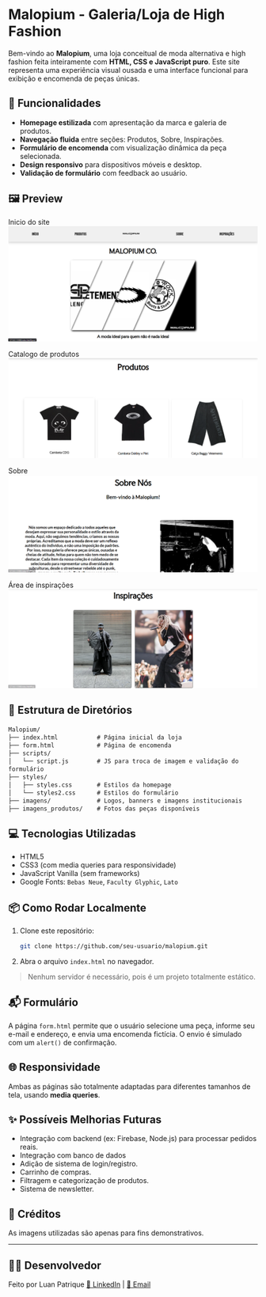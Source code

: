 
# Malopium - Galeria/Loja de High Fashion

Bem-vindo ao **Malopium**, uma loja conceitual de moda alternativa e high fashion feita inteiramente com **HTML, CSS e JavaScript puro**. Este site representa uma experiência visual ousada e uma interface funcional para exibição e encomenda de peças únicas.

## 🧩 Funcionalidades

- **Homepage estilizada** com apresentação da marca e galeria de produtos.
- **Navegação fluida** entre seções: Produtos, Sobre, Inspirações.
- **Formulário de encomenda** com visualização dinâmica da peça selecionada.
- **Design responsivo** para dispositivos móveis e desktop.
- **Validação de formulário** com feedback ao usuário.

## 🖼️ Preview

Inicio do site
![HomePage](imagens/apresentacaoHome.png)

Catalogo de produtos
![Produtos](imagens/apresentacaoProdutos.png)

Sobre
![Sobre](imagens/apresentacaoSobre.png)

Área de inspirações
![Inspirações](imagens/apresentacaoInspo.png)

## 📂 Estrutura de Diretórios

```
Malopium/
├── index.html           # Página inicial da loja
├── form.html            # Página de encomenda
├── scripts/
│   └── script.js        # JS para troca de imagem e validação do formulário
├── styles/
│   ├── styles.css       # Estilos da homepage
│   └── styles2.css      # Estilos do formulário
├── imagens/             # Logos, banners e imagens institucionais
├── imagens_produtos/    # Fotos das peças disponíveis
```

## 💻 Tecnologias Utilizadas

- HTML5
- CSS3 (com media queries para responsividade)
- JavaScript Vanilla (sem frameworks)
- Google Fonts: `Bebas Neue`, `Faculty Glyphic`, `Lato`

## 📦 Como Rodar Localmente

1. Clone este repositório:
   ```bash
   git clone https://github.com/seu-usuario/malopium.git
   ```
2. Abra o arquivo `index.html` no navegador.

> Nenhum servidor é necessário, pois é um projeto totalmente estático.

## 📬 Formulário

A página `form.html` permite que o usuário selecione uma peça, informe seu e-mail e endereço, e envia uma encomenda fictícia. O envio é simulado com um `alert()` de confirmação.

## 🌐 Responsividade

Ambas as páginas são totalmente adaptadas para diferentes tamanhos de tela, usando **media queries**.

## ✨ Possíveis Melhorias Futuras

- Integração com backend (ex: Firebase, Node.js) para processar pedidos reais.
- Integração com banco de dados
- Adição de sistema de login/registro.
- Carrinho de compras.
- Filtragem e categorização de produtos.
- Sistema de newsletter.

## 📸 Créditos

As imagens utilizadas são apenas para fins demonstrativos.

---

## 🧑‍💻 Desenvolvedor

Feito por Luan Patrique 
[🔗 LinkedIn](https://www.linkedin.com/in/luan-patrique-75997b315/) | [📧 Email](luan.patrique20@gmail.com)
